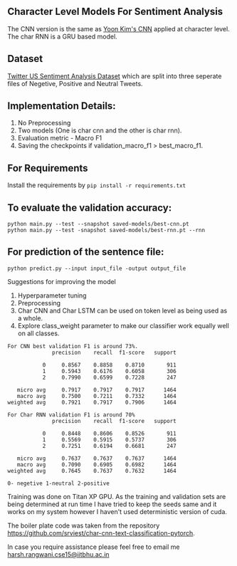 ## Character Level Models For Sentiment Analysis
The CNN version is the same as [Yoon Kim's CNN](https://arxiv.org/pdf/1408.5882.pdf) applied at character level. The char RNN is a GRU based model.

## Dataset
[Twitter US Sentiment Analysis Dataset](https://www.kaggle.com/crowdflower/twitter-airline-sentiment) which are split into three seperate files of Negetive, Positive and Neutral Tweets.
 
## Implementation Details:

1) No Preprocessing 
2) Two models (One is char cnn and the other is char rnn).
3) Evaluation metric - Macro F1
4) Saving the checkpoints if validation_macro_f1 > best_macro_f1.

## For Requirements
Install the requirements by ```pip install -r requirements.txt```

## To evaluate the validation accuracy:


```python main.py --test --snapshot saved-models/best-cnn.pt```  
```python main.py --test -snapshot saved-models/best-rnn.pt --rnn```  

## For prediction of the sentence file:

```python predict.py --input input_file -output output_file```

Suggestions for improving the model
1) Hyperparameter tuning
2) Preprocessing
3) Char CNN and Char LSTM can be used on token level as being used as a whole.
4) Explore class_weight parameter to make our classifier work equally well on all classes.

```
For CNN best validation F1 is around 73%. 
              precision    recall  f1-score   support

           0     0.8567    0.8858    0.8710       911
           1     0.5943    0.6176    0.6058       306
           2     0.7990    0.6599    0.7228       247

   micro avg     0.7917    0.7917    0.7917      1464
   macro avg     0.7500    0.7211    0.7332      1464
weighted avg     0.7921    0.7917    0.7906      1464
```

```
For Char RNN validation F1 is around 70%
              precision    recall  f1-score   support

           0     0.8448    0.8606    0.8526       911
           1     0.5569    0.5915    0.5737       306
           2     0.7251    0.6194    0.6681       247

   micro avg     0.7637    0.7637    0.7637      1464
   macro avg     0.7090    0.6905    0.6982      1464
weighted avg     0.7645    0.7637    0.7632      1464

0- negetive 1-neutral 2-positive
```

Training was done on Titan XP GPU. As the training and validation sets are being determined at run time I have tried to keep the seeds same and it works on my system however I haven't used deterministic version of cuda. 

The boiler plate code was taken from the repository https://github.com/srviest/char-cnn-text-classification-pytorch.

In case you require assistance please feel free to email me harsh.rangwani.cse15@iitbhu.ac.in


